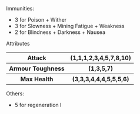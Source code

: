 Immunities:

- 3 for Poison + Wither
- 3 for Slowness + Mining Fatigue + Weakness
- 2 for Blindness + Darkness + Nausea

Attributes
<table>
<tr><th>Attack</th><th>(1,1,1,2,3,4,5,7,8,10)</th></tr>
<tr><th>Armour Toughness</th><th>(1,3,5,7)</th></tr>
<tr><th>Max Health</th><th>(3,3,3,4,4,4,5,5,5,6)</th></tr>
</table>

Others:
 - 5 for regeneration I